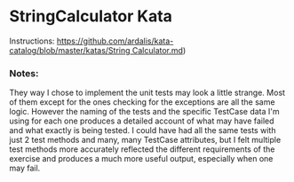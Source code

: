 # StringCalculator Kata

Instructions: [https://github.com/ardalis/kata-catalog/blob/master/katas/String Calculator.md](https://github.com/ardalis/kata-catalog/blob/master/katas/String%20Calculator.md))

### Notes:
They way I chose to implement the unit tests may look a little strange.  Most of them except for the ones checking for the exceptions are all the same logic.  However the naming of the tests and the specific TestCase data I'm using for each one produces a detailed account of what may have failed and what exactly is being tested.  I could have had all the same tests with just 2 test methods and many, many TestCase attributes, but I felt multiple test methods more accurately reflected the different requirements of the exercise and produces a much more useful output, especially when one may fail.
